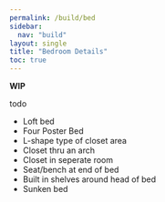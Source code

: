 ```yaml
---
permalink: /build/bed
sidebar:
  nav: "build"
layout: single
title: "Bedroom Details"
toc: true
---
```


**WIP**

todo
* Loft bed
* Four Poster Bed
* L-shape type of closet area
* Closet thru an arch
* Closet in seperate room
* Seat/bench at end of bed
* Built in shelves around head of bed
* Sunken bed